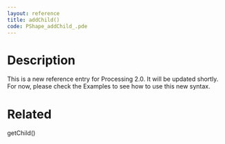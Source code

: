 ```yaml
---
layout: reference
title: addChild()
code: PShape_addChild_.pde
---
```


# Description

This is a new reference entry for Processing 2.0. It will be updated shortly. For now, please check the Examples to see how to use this new syntax.

# Related

getChild()
